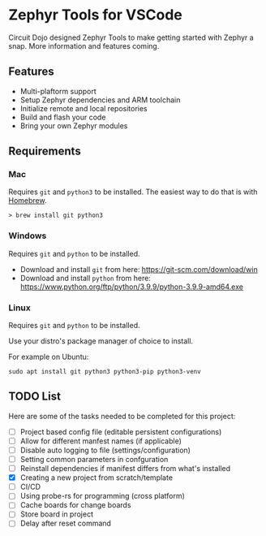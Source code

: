 # Zephyr Tools for VSCode

Circuit Dojo designed Zephyr Tools to make getting started with Zephyr a snap. More information and features coming.

## Features

- Multi-plaftorm support
- Setup Zephyr dependencies and ARM toolchain
- Initialize remote and local repositories
- Build and flash your code
- Bring your own Zephyr modules

## Requirements

### Mac

Requires `git` and `python3` to be installed. The easiest way to do that is with [Homebrew](https://brew.sh).

```
> brew install git python3
```

### Windows

Requires `git` and `python` to be installed.

- Download and install `git` from here: https://git-scm.com/download/win
- Download and install `python` from here: https://www.python.org/ftp/python/3.9.9/python-3.9.9-amd64.exe

### Linux

Requires `git` and `python` to be installed.

Use your distro's package manager of choice to install.

For example on Ubuntu:

```
sudo apt install git python3 python3-pip python3-venv
```

## TODO List

Here are some of the tasks needed to be completed for this project:

- [ ] Project based config file (editable persistent configurations)
- [ ] Allow for different manfest names (if applicable)
- [ ] Disable auto logging to file (settings/configuration)
- [ ] Setting common parameters in confguration
- [ ] Reinstall dependencies if manifest differs from what's installed
- [x] Creating a new project from scratch/template
- [ ] CI/CD
- [ ] Using probe-rs for programming (cross platform)
- [ ] Cache boards for change boards
- [ ] Store board in project
- [ ] Delay after reset command
